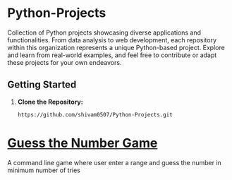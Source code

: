 # Python-Projects
Collection of Python projects showcasing diverse applications and functionalities. From data analysis to web development, each repository within this organization represents a unique Python-based project. Explore and learn from real-world examples, and feel free to contribute or adapt these projects for your own endeavors.

## Getting Started

1. **Clone the Repository:**
   ```bash
   https://github.com/shivam0507/Python-Projects.git


# [Guess the Number Game](https://github.com/shivam0507/Python-Projects/tree/main/guess-the-number-game)
A command line game where user enter a range and guess the number in minimum number of tries
